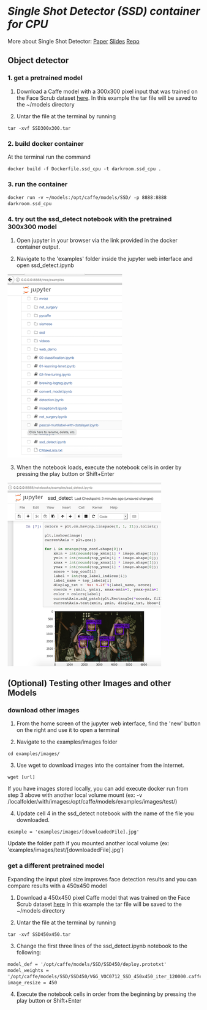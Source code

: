 # *Single Shot Detector (SSD) container for CPU*

More about Single Shot Detector: [Paper](http://arxiv.org/abs/1512.02325)
[Slides](http://www.cs.unc.edu/~wliu/papers/ssd_eccv2016_slide.pdf)
[Repo](https://github.com/weiliu89/caffe/tree/ssd)

## Object detector

### 1. get a pretrained model

1. Download a Caffe model with a 300x300 pixel input that was trained on the Face Scrub dataset [here](https://drive.google.com/file/d/0B5YNnW8pHPSWZDBhdWFIVHZMWVE/view?usp=sharing). 
In this example the tar file will be saved to the ~/models directory

2. Untar the file at the terminal by running
```Shell
tar -xvf SSD300x300.tar
```

### 2. build docker container

At the terminal run the command
```Shell
docker build -f Dockerfile.ssd_cpu -t darkroom.ssd_cpu .
```

### 3. run the container

```Shell
docker run -v ~/models:/opt/caffe/models/SSD/ -p 8888:8888 darkroom.ssd_cpu
```

### 4. try out the ssd_detect notebook with the pretrained 300x300 model

1. Open jupyter in your browser via the link provided in the docker container output.  

2. Navigate to the 'examples' folder inside the jupyter web interface and open ssd_detect.ipynb 

<img src="assets/darkroom_jupyter.png" width=299 height=480 alt="jupyter web interface" />

3. When the notebook loads, execute the notebook cells in order by pressing the play button or Shift+Enter

<img src="assets/ssd_cpu_detected.png" width=401 height=480 alt="example of detected faces" />


## (Optional) Testing other Images and other Models

### download other images

1. From the home screen of the jupyter web interface, find the 'new' button on the right and use it to open a terminal

2. Navigate to the examples/images folder

```Shell
cd examples/images/
```

3. Use wget to download images into the container from the internet. 

```Shell
wget [url]
```

If you have images stored locally, you can add execute docker run from step 3 above with another local volume mount (ex: -v /localfolder/with/images:/opt/caffe/models/examples/images/test/)

4. Update cell 4 in the ssd_detect notebook with the name of the file you downloaded. 

```Shell
example = 'examples/images/[downloadedFile].jpg'
```
Update the folder path if you mounted another local volume (ex: 'examples/images/test/[downloadedFile].jpg')

### get a different pretrained model

Expanding the input pixel size improves face detection results and you can compare results with a 450x450 model 

1. Download a 450x450 pixel Caffe model that was trained on the Face Scrub dataset [here](https://drive.google.com/file/d/0B5YNnW8pHPSWRDRwd1pMd0ZVXzA/view?usp=sharing)
In this example the tar file will be saved to the ~/models directory

2. Untar the file at the terminal by running
```Shell
tar -xvf SSD450x450.tar
```

3. Change the first three lines of the ssd_detect.ipynb notebook to the following:

```Shell
model_def = '/opt/caffe/models/SSD/SSD450/deploy.prototxt'
model_weights = '/opt/caffe/models/SSD/SSD450/VGG_VOC0712_SSD_450x450_iter_120000.caffemodel'
image_resize = 450
```

4. Execute the notebook cells in order from the beginning by pressing the play button or Shift+Enter


